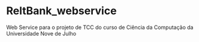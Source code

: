 # ReltBank_webservice
Web Service para o projeto de TCC do curso de Ciência da Computação da Universidade Nove de Julho
